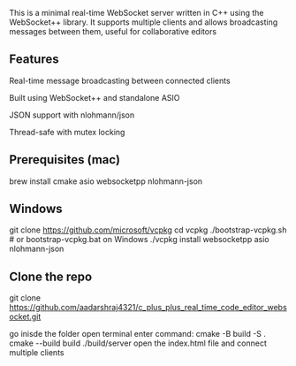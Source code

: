 This is a minimal real-time WebSocket server written in C++ using the WebSocket++ library. It supports multiple clients and allows broadcasting messages between them, useful for collaborative editors


## Features
  Real-time message broadcasting between connected clients
  
  Built using WebSocket++ and standalone ASIO
  
  JSON support with nlohmann/json
  
  Thread-safe with mutex locking

## Prerequisites (mac)
  brew install cmake asio websocketpp nlohmann-json

## Windows
  git clone https://github.com/microsoft/vcpkg
  cd vcpkg
  ./bootstrap-vcpkg.sh  # or bootstrap-vcpkg.bat on Windows
  ./vcpkg install websocketpp asio nlohmann-json


## Clone the repo
  git clone https://github.com/aadarshraj4321/c_plus_plus_real_time_code_editor_websocket.git
    
  go inisde the folder
  open terminal
  enter command:
  cmake -B build -S .
  cmake --build build
  ./build/server
  open the index.html file and connect multiple clients

